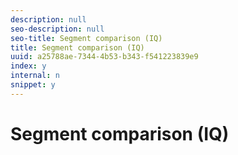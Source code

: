 ```yaml
---
description: null
seo-description: null
seo-title: Segment comparison (IQ)
title: Segment comparison (IQ)
uuid: a25788ae-7344-4b53-b343-f541223839e9
index: y
internal: n
snippet: y
---
```


# Segment comparison (IQ)

